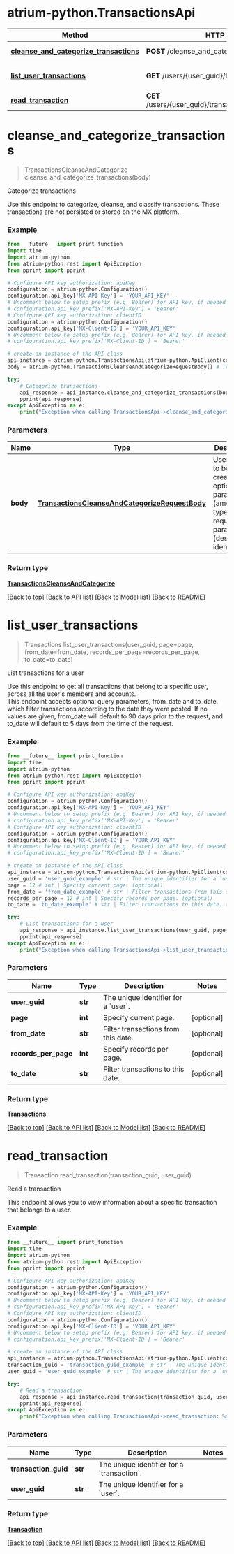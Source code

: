 # atrium-python.TransactionsApi

Method | HTTP request | Description
------------- | ------------- | -------------
[**cleanse_and_categorize_transactions**](TransactionsApi.md#cleanse_and_categorize_transactions) | **POST** /cleanse_and_categorize | Categorize transactions
[**list_user_transactions**](TransactionsApi.md#list_user_transactions) | **GET** /users/{user_guid}/transactions | List transactions for a user
[**read_transaction**](TransactionsApi.md#read_transaction) | **GET** /users/{user_guid}/transactions/{transaction_guid} | Read a transaction


# **cleanse_and_categorize_transactions**
> TransactionsCleanseAndCategorize cleanse_and_categorize_transactions(body)

Categorize transactions

Use this endpoint to categorize, cleanse, and classify transactions. These transactions are not persisted or stored on the MX platform.

### Example
```python
from __future__ import print_function
import time
import atrium-python
from atrium-python.rest import ApiException
from pprint import pprint

# Configure API key authorization: apiKey
configuration = atrium-python.Configuration()
configuration.api_key['MX-API-Key'] = 'YOUR_API_KEY'
# Uncomment below to setup prefix (e.g. Bearer) for API key, if needed
# configuration.api_key_prefix['MX-API-Key'] = 'Bearer'
# Configure API key authorization: clientID
configuration = atrium-python.Configuration()
configuration.api_key['MX-Client-ID'] = 'YOUR_API_KEY'
# Uncomment below to setup prefix (e.g. Bearer) for API key, if needed
# configuration.api_key_prefix['MX-Client-ID'] = 'Bearer'

# create an instance of the API class
api_instance = atrium-python.TransactionsApi(atrium-python.ApiClient(configuration))
body = atrium-python.TransactionsCleanseAndCategorizeRequestBody() # TransactionsCleanseAndCategorizeRequestBody | User object to be created with optional parameters (amount, type) amd required parameters (description, identifier)

try:
    # Categorize transactions
    api_response = api_instance.cleanse_and_categorize_transactions(body)
    pprint(api_response)
except ApiException as e:
    print("Exception when calling TransactionsApi->cleanse_and_categorize_transactions: %s\n" % e)
```

### Parameters

Name | Type | Description  | Notes
------------- | ------------- | ------------- | -------------
 **body** | [**TransactionsCleanseAndCategorizeRequestBody**](TransactionsCleanseAndCategorizeRequestBody.md)| User object to be created with optional parameters (amount, type) amd required parameters (description, identifier) | 

### Return type

[**TransactionsCleanseAndCategorize**](TransactionsCleanseAndCategorize.md)

[[Back to top]](#) [[Back to API list]](../README.md#documentation-for-api-endpoints) [[Back to Model list]](../README.md#documentation-for-models) [[Back to README]](../README.md)

# **list_user_transactions**
> Transactions list_user_transactions(user_guid, page=page, from_date=from_date, records_per_page=records_per_page, to_date=to_date)

List transactions for a user

Use this endpoint to get all transactions that belong to a specific user, across all the user's members and accounts.<br> This endpoint accepts optional query parameters, from_date and to_date, which filter transactions according to the date they were posted. If no values are given, from_date will default to 90 days prior to the request, and to_date will default to 5 days from the time of the request. 

### Example
```python
from __future__ import print_function
import time
import atrium-python
from atrium-python.rest import ApiException
from pprint import pprint

# Configure API key authorization: apiKey
configuration = atrium-python.Configuration()
configuration.api_key['MX-API-Key'] = 'YOUR_API_KEY'
# Uncomment below to setup prefix (e.g. Bearer) for API key, if needed
# configuration.api_key_prefix['MX-API-Key'] = 'Bearer'
# Configure API key authorization: clientID
configuration = atrium-python.Configuration()
configuration.api_key['MX-Client-ID'] = 'YOUR_API_KEY'
# Uncomment below to setup prefix (e.g. Bearer) for API key, if needed
# configuration.api_key_prefix['MX-Client-ID'] = 'Bearer'

# create an instance of the API class
api_instance = atrium-python.TransactionsApi(atrium-python.ApiClient(configuration))
user_guid = 'user_guid_example' # str | The unique identifier for a `user`.
page = 12 # int | Specify current page. (optional)
from_date = 'from_date_example' # str | Filter transactions from this date. (optional)
records_per_page = 12 # int | Specify records per page. (optional)
to_date = 'to_date_example' # str | Filter transactions to this date. (optional)

try:
    # List transactions for a user
    api_response = api_instance.list_user_transactions(user_guid, page=page, from_date=from_date, records_per_page=records_per_page, to_date=to_date)
    pprint(api_response)
except ApiException as e:
    print("Exception when calling TransactionsApi->list_user_transactions: %s\n" % e)
```

### Parameters

Name | Type | Description  | Notes
------------- | ------------- | ------------- | -------------
 **user_guid** | **str**| The unique identifier for a &#x60;user&#x60;. | 
 **page** | **int**| Specify current page. | [optional] 
 **from_date** | **str**| Filter transactions from this date. | [optional] 
 **records_per_page** | **int**| Specify records per page. | [optional] 
 **to_date** | **str**| Filter transactions to this date. | [optional] 

### Return type

[**Transactions**](Transactions.md)

[[Back to top]](#) [[Back to API list]](../README.md#documentation-for-api-endpoints) [[Back to Model list]](../README.md#documentation-for-models) [[Back to README]](../README.md)

# **read_transaction**
> Transaction read_transaction(transaction_guid, user_guid)

Read a transaction

This endpoint allows you to view information about a specific transaction that belongs to a user.<br>

### Example
```python
from __future__ import print_function
import time
import atrium-python
from atrium-python.rest import ApiException
from pprint import pprint

# Configure API key authorization: apiKey
configuration = atrium-python.Configuration()
configuration.api_key['MX-API-Key'] = 'YOUR_API_KEY'
# Uncomment below to setup prefix (e.g. Bearer) for API key, if needed
# configuration.api_key_prefix['MX-API-Key'] = 'Bearer'
# Configure API key authorization: clientID
configuration = atrium-python.Configuration()
configuration.api_key['MX-Client-ID'] = 'YOUR_API_KEY'
# Uncomment below to setup prefix (e.g. Bearer) for API key, if needed
# configuration.api_key_prefix['MX-Client-ID'] = 'Bearer'

# create an instance of the API class
api_instance = atrium-python.TransactionsApi(atrium-python.ApiClient(configuration))
transaction_guid = 'transaction_guid_example' # str | The unique identifier for a `transaction`.
user_guid = 'user_guid_example' # str | The unique identifier for a `user`.

try:
    # Read a transaction
    api_response = api_instance.read_transaction(transaction_guid, user_guid)
    pprint(api_response)
except ApiException as e:
    print("Exception when calling TransactionsApi->read_transaction: %s\n" % e)
```

### Parameters

Name | Type | Description  | Notes
------------- | ------------- | ------------- | -------------
 **transaction_guid** | **str**| The unique identifier for a &#x60;transaction&#x60;. | 
 **user_guid** | **str**| The unique identifier for a &#x60;user&#x60;. | 

### Return type

[**Transaction**](Transaction.md)

[[Back to top]](#) [[Back to API list]](../README.md#documentation-for-api-endpoints) [[Back to Model list]](../README.md#documentation-for-models) [[Back to README]](../README.md)

